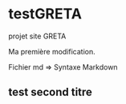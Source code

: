 # testGRETA
projet site GRETA

Ma première modification.

Fichier md => Syntaxe Markdown

## test second titre
 